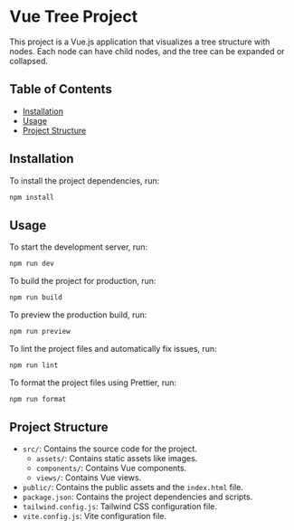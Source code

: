 # Vue Tree Project

This project is a Vue.js application that visualizes a tree structure with nodes. Each node can have child nodes, and the tree can be expanded or collapsed.

## Table of Contents

- [Installation](#installation)
- [Usage](#usage)
- [Project Structure](#project-structure)

## Installation

To install the project dependencies, run:

```sh
npm install
```

## Usage

To start the development server, run:

```sh
npm run dev
```

To build the project for production, run:

```sh
npm run build
```

To preview the production build, run:

```sh
npm run preview
```

To lint the project files and automatically fix issues, run:

```sh
npm run lint
```

To format the project files using Prettier, run:

```sh
npm run format
```

## Project Structure

- `src/`: Contains the source code for the project.
    - `assets/`: Contains static assets like images.
    - `components/`: Contains Vue components.
    - `views/`: Contains Vue views.
- `public/`: Contains the public assets and the `index.html` file.
- `package.json`: Contains the project dependencies and scripts.
- `tailwind.config.js`: Tailwind CSS configuration file.
- `vite.config.js`: Vite configuration file.